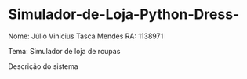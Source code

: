 # Simulador-de-Loja-Python-Dress-

Nome: Júlio Vinicius Tasca Mendes
RA: 1138971

Tema: Simulador de loja de roupas

Descrição do sistema
